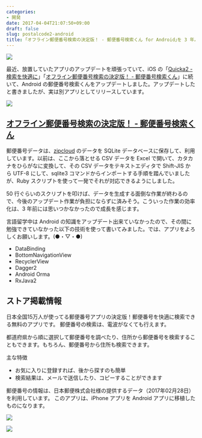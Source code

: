 ```yaml
---
categories:
- 開発
date: 2017-04-04T21:07:50+09:00
draft: false
slug: postalcode2-android
title: ｢オフライン郵便番号検索の決定版！ - 郵便番号検索くん for Android｣を 3 年ぶりにアップデートしました
---
```


![](/images/2017/04/promotion.png)

最近、放置していたアプリのアップデートを頑張っていて、iOS の「[Quicka2 - 検索を快適に](https://itunes.apple.com/jp/app/id725195676?mt=8&uo=4&at=11l3RT)」「[オフライン郵便番号検索の決定版！ - 郵便番号検索くん](https://itunes.apple.com/jp/app/id578073498?mt=8&uo=4&at=11l3RT)」に続いて、Android の郵便番号検索くんをアップデートしました。アップデートしたと書きましたが、実は別アプリとしてリリースしています。

[![](/images/2017/04/en_generic_rgb_wo_60.png)](https://play.google.com/store/apps/details?id=com.rakuishi.postalcode2)

## [オフライン郵便番号検索の決定版！ - 郵便番号検索くん](https://play.google.com/store/apps/details?id=com.rakuishi.postalcode2)

郵便番号データは、[zipcloud](http://zipcloud.ibsnet.co.jp/) のデータを SQLite データベースに保存して、利用しています。以前は、ここから落とせる CSV データを Excel で開いて、カタカナをひらがなに変換して、その CSV データをテキストエディタで Shift-JIS から UTF-8 にして、sqlite3 コマンドからインポートする手順を踏んでいましたが、Ruby スクリプトを使って一発でそれが対応できるようにしました。

50 行ぐらいのスクリプトを叩けば、データを生成する面倒な作業が終わるので、今後のアップデート作業が負担にならずに済みそう。こういった作業の効率化は、3 年前には思いつかなかったので成長を感じます。

言語留学中は Android の知識をアップデート出来ていなかったので、その間に勉強できていなかった以下の技術を使って書いてみました。では、アプリをよろしくお願いします。(●・▽・●)

- DataBinding
- BottomNavigationView
- RecyclerView
- Dagger2
- Android Orma
- RxJava2

## ストア掲載情報

日本全国15万人が使ってる郵便番号アプリの決定版！郵便番号を快適に検索できる無料のアプリです。
郵便番号の検索は、電波がなくても行えます。

都道府県から順に選択して郵便番号を調べたり、住所から郵便番号を検索することもできます。もちろん、郵便番号から住所も検索できます。

主な特徴 

- お気に入りに登録すれば、後から探すのも簡単
- 検索結果は、メールで送信したり、コピーすることができます

郵便番号の情報は、日本郵便株式会社様の提供するデータ（2017年02月28日）を利用しています。
このアプリは、iPhone アプリを Android アプリに移植したものになります。

![](/images/2017/04/postalcode2-ss-1.png)

![](/images/2017/04/postalcode2-ss-2.png)
